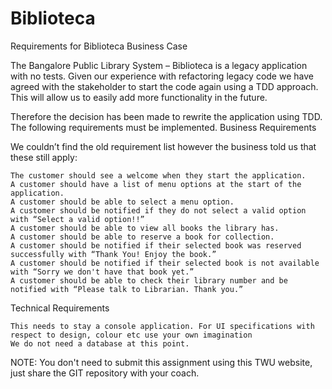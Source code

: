 Biblioteca
==========

Requirements for Biblioteca
Business Case

The Bangalore Public Library System – Biblioteca is a legacy application with no tests. Given our experience with refactoring legacy code we have agreed with the stakeholder to start the code again using a TDD approach. This will allow us to easily add more functionality in the future.

Therefore the decision has been made to rewrite the application using TDD. The following requirements must be implemented.
Business Requirements

We couldn’t find the old requirement list however the business told us that these still apply:

    The customer should see a welcome when they start the application.
    A customer should have a list of menu options at the start of the application.
    A customer should be able to select a menu option.
    A customer should be notified if they do not select a valid option with “Select a valid option!!”
    A customer should be able to view all books the library has.
    A customer should be able to reserve a book for collection.
    A customer should be notified if their selected book was reserved successfully with “Thank You! Enjoy the book.”
    A customer should be notified if their selected book is not available with “Sorry we don't have that book yet.”
    A customer should be able to check their library number and be notified with “Please talk to Librarian. Thank you.”

Technical Requirements

    This needs to stay a console application. For UI specifications with respect to design, colour etc use your own imagination
    We do not need a database at this point.


NOTE: You don't need to submit this assignment using this TWU website, just share the GIT repository with your coach.